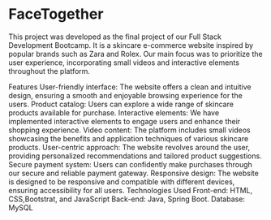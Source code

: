 # FaceTogether

This project was developed as the final project of our Full Stack Development Bootcamp. It is a skincare e-commerce website inspired by popular brands such as Zara and Rolex. Our main focus was to prioritize the user experience, incorporating small videos and interactive elements throughout the platform.

Features
User-friendly interface: The website offers a clean and intuitive design, ensuring a smooth and enjoyable browsing experience for the users.
Product catalog: Users can explore a wide range of skincare products available for purchase.
Interactive elements: We have implemented interactive elements to engage users and enhance their shopping experience.
Video content: The platform includes small videos showcasing the benefits and application techniques of various skincare products.
User-centric approach: The website revolves around the user, providing personalized recommendations and tailored product suggestions.
Secure payment system: Users can confidently make purchases through our secure and reliable payment gateway.
Responsive design: The website is designed to be responsive and compatible with different devices, ensuring accessibility for all users.
Technologies Used
Front-end: HTML, CSS,Bootstrat, and JavaScript
Back-end: Java, Spring Boot.
Database: MySQL

